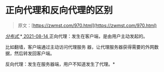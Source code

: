<!--yml
category: 未分类
date: 0001-01-01 00:00:00
-->

# 正向代理和反向代理的区别

> 原文：[https://zwmst.com/970.html](https://zwmst.com/970.html)

   [ *分布式* ](https://zwmst.com/%e5%88%86%e5%b8%83%e5%bc%8f)*[ <time datetime="2021-08-14T09:51:45+08:00"> 2021-08-14 </time> ](https://zwmst.com/970.html)  正向代理：发生在客户端，是由用户主动发起的。

比如翻墙，客户端通过主动访问代理服务 器，让代理服务器获得需要的外网数据，然后转发回客户端。

反向代理：发生在服务器端，用户不知道发生了代理。*